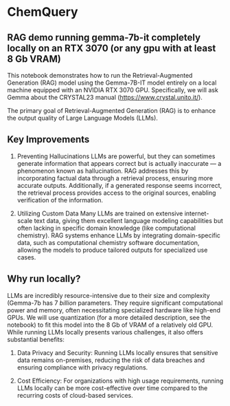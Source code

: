 # ChemQuery
## RAG demo running gemma-7b-it completely locally on an RTX 3070 (or any gpu with at least 8 Gb VRAM)

This notebook demonstrates how to run the Retrieval-Augmented Generation (RAG) model using the Gemma-7B-IT model entirely on a local machine equipped with an NVIDIA RTX 3070 GPU. Specifically, we will ask Gemma about the CRYSTAL23 manual (https://www.crystal.unito.it/).

The primary goal of Retrieval-Augmented Generation (RAG) is to enhance the output quality of Large Language Models (LLMs).

## Key Improvements
1. Preventing Hallucinations
LLMs are powerful, but they can sometimes generate information that appears correct but is actually inaccurate — a phenomenon known as hallucination. RAG addresses this by incorporating factual data through a retrieval process, ensuring more accurate outputs. Additionally, if a generated response seems incorrect, the retrieval process provides access to the original sources, enabling verification of the information.

2. Utilizing Custom Data
Many LLMs are trained on extensive internet-scale text data, giving them excellent language modeling capabilities but often lacking in specific domain knowledge (like computational chemistry). RAG systems enhance LLMs by integrating domain-specific data, such as computational chemistry software documentation, allowing the models to produce tailored outputs for specialized use cases.

## Why run locally?

LLMs are incredibly resource-intensive due to their size and complexity (Gemma-7b has 7 _billion_ parameters. They require significant computational power and memory, often necessitating specialized hardware like high-end GPUs. We will use quantization (for a more detailed description, see the notebook) to fit this model into the 8 Gb of VRAM of a relatively old GPU. While running LLMs locally presents various challenges, it also offers substantial benefits:

1. Data Privacy and Security:
Running LLMs locally ensures that sensitive data remains on-premises, reducing the risk of data breaches and ensuring compliance with privacy regulations.

2. Cost Efficiency:
For organizations with high usage requirements, running LLMs locally can be more cost-effective over time compared to the recurring costs of cloud-based services.
